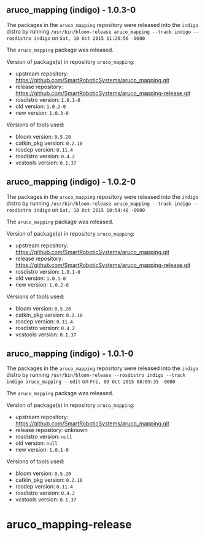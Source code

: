 ## aruco_mapping (indigo) - 1.0.3-0

The packages in the `aruco_mapping` repository were released into the `indigo` distro by running `/usr/bin/bloom-release aruco_mapping --track indigo --rosdistro indigo` on `Sat, 10 Oct 2015 11:26:56 -0000`

The `aruco_mapping` package was released.

Version of package(s) in repository `aruco_mapping`:
- upstream repository: https://github.com/SmartRoboticSystems/aruco_mapping.git
- release repository: https://github.com/SmartRoboticSystems/aruco_mapping-release.git
- rosdistro version: `1.0.1-0`
- old version: `1.0.2-0`
- new version: `1.0.3-0`

Versions of tools used:
- bloom version: `0.5.20`
- catkin_pkg version: `0.2.10`
- rosdep version: `0.11.4`
- rosdistro version: `0.4.2`
- vcstools version: `0.1.37`


## aruco_mapping (indigo) - 1.0.2-0

The packages in the `aruco_mapping` repository were released into the `indigo` distro by running `/usr/bin/bloom-release aruco_mapping --track indigo --rosdistro indigo` on `Sat, 10 Oct 2015 10:54:48 -0000`

The `aruco_mapping` package was released.

Version of package(s) in repository `aruco_mapping`:
- upstream repository: https://github.com/SmartRoboticSystems/aruco_mapping.git
- release repository: https://github.com/SmartRoboticSystems/aruco_mapping-release.git
- rosdistro version: `1.0.1-0`
- old version: `1.0.1-0`
- new version: `1.0.2-0`

Versions of tools used:
- bloom version: `0.5.20`
- catkin_pkg version: `0.2.10`
- rosdep version: `0.11.4`
- rosdistro version: `0.4.2`
- vcstools version: `0.1.37`


## aruco_mapping (indigo) - 1.0.1-0

The packages in the `aruco_mapping` repository were released into the `indigo` distro by running `/usr/bin/bloom-release --rosdistro indigo --track indigo aruco_mapping --edit` on `Fri, 09 Oct 2015 08:09:35 -0000`

The `aruco_mapping` package was released.

Version of package(s) in repository `aruco_mapping`:
- upstream repository: https://github.com/SmartRoboticSystems/aruco_mapping.git
- release repository: unknown
- rosdistro version: `null`
- old version: `null`
- new version: `1.0.1-0`

Versions of tools used:
- bloom version: `0.5.20`
- catkin_pkg version: `0.2.10`
- rosdep version: `0.11.4`
- rosdistro version: `0.4.2`
- vcstools version: `0.1.37`


# aruco_mapping-release
